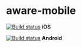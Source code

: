# aware-mobile

[![Build status](https://build.appcenter.ms/v0.1/apps/0a80a466-8227-4f3b-947f-c1d24e0fdab6/branches/master/badge)](https://appcenter.ms)  **iOS** 

[![Build status](https://build.appcenter.ms/v0.1/apps/488ac1fd-b60a-49d1-a4d9-a4839e40376d/branches/master/badge)](https://appcenter.ms)  **Android** 
